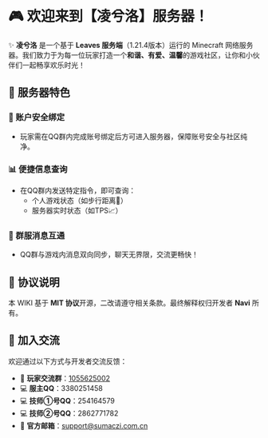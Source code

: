 # 🎮 欢迎来到【凌兮洛】服务器！

✨ **凌兮洛** 是一个基于 **Leaves 服务端**（1.21.4版本）运行的 Minecraft 网络服务器。我们致力于为每一位玩家打造一个**和谐、有爱、温馨**的游戏社区，让你和小伙伴们一起畅享欢乐时光！


## 🌟 服务器特色

### 🔗 账户安全绑定
- 玩家需在QQ群内完成账号绑定后方可进入服务器，保障账号安全与社区纯净。

### 📊 便捷信息查询
- 在QQ群内发送特定指令，即可查询：
  - 个人游戏状态（如步行距离🚶）
  - 服务器实时状态（如TPS📈）

### 💬 群服消息互通
- QQ群与游戏内消息双向同步，聊天无界限，交流更畅快！



## 📜 协议说明

本 WIKI 基于 **MIT 协议**开源，二改请遵守相关条款。最终解释权归开发者 **Navi** 所有。


## 💬 加入交流

欢迎通过以下方式与开发者交流反馈：

- 🐧 **玩家交流群**：[1055625002](https://qm.qq.com/q/8T7Fh17vnq)
- 💻 **服主QQ**：3380251458
- 💻 **技师①号QQ**：254164579
- 💻 **技师②号QQ**：2862771782
- 📧 **官方邮箱**：support@sumaczi.com.cn